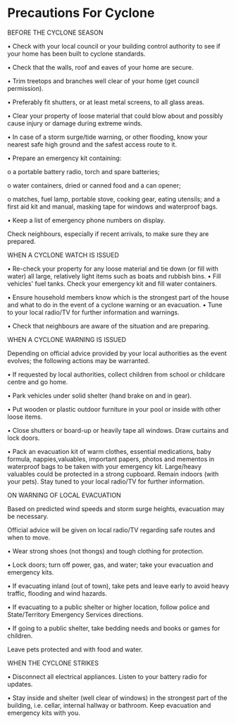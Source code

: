 # Precautions For Cyclone



BEFORE THE CYCLONE SEASON



• Check with your local council or your building control authority to see if your home has been built to cyclone standards.


• Check that the walls, roof and eaves of your home are secure.


• Trim treetops and branches well clear of your home (get council
permission).


• Preferably fit shutters, or at least metal screens, to all glass areas.


• Clear your property of loose material that could blow about and possibly
cause injury or damage during extreme winds.


• In case of a storm surge/tide warning, or other flooding, know your nearest
safe high ground and the safest access route to it.


• Prepare an emergency kit containing:


o a portable battery radio, torch and spare batteries;


o water containers, dried or canned food and a can opener;


o matches, fuel lamp, portable stove, cooking gear, eating utensils;
and a first aid kit and manual, masking tape for windows and waterproof
bags.


• Keep a list of emergency phone numbers on display.


Check neighbours, especially if recent arrivals, to make sure they are prepared. 


WHEN A CYCLONE WATCH IS ISSUED



• Re-check your property for any loose material and tie down (or fill with water) all large, relatively light items such as boats and rubbish bins.
• Fill vehicles' fuel tanks. Check your emergency kit and fill water containers.


• Ensure household members know which is the strongest part of the house and what to do in the event of a cyclone warning or an evacuation.
• Tune to your local radio/TV for further information and warnings.


• Check that neighbours are aware of the situation and are preparing.


WHEN A CYCLONE WARNING IS ISSUED



Depending on official advice provided by your local authorities as the event evolves; the following actions may be warranted.


 • If requested by local authorities, collect children from school or childcare centre and go home.
 
 • Park vehicles under solid shelter (hand brake on and in gear).
 
 
• Put wooden or plastic outdoor furniture in your pool or inside with other
loose items.


• Close shutters or board-up or heavily tape all windows. Draw curtains and
lock doors.


• Pack an evacuation kit of warm clothes, essential medications, baby
formula, nappies,valuables, important papers, photos and mementos in waterproof bags to be taken with
your emergency kit. Large/heavy valuables could be protected in a strong cupboard.
Remain indoors (with your pets). Stay tuned to your local radio/TV for further information.


ON WARNING OF LOCAL EVACUATION



Based on predicted wind speeds and storm surge heights, evacuation may be necessary.


Official advice will be given on local radio/TV regarding safe routes and when to move.


• Wear strong shoes (not thongs) and tough clothing for protection.


• Lock doors; turn off power, gas, and water; take your evacuation and
emergency kits.


• If evacuating inland (out of town), take pets and leave early to avoid heavy
traffic, flooding and wind hazards.


• If evacuating to a public shelter or higher location, follow police and
State/Territory Emergency Services directions.


• If going to a public shelter, take bedding needs and books or games for
children.


Leave pets protected and with food and water.


WHEN THE CYCLONE STRIKES



• Disconnect all electrical appliances. Listen to your battery radio for updates.


• Stay inside and shelter (well clear of windows) in the strongest part of the building,
i.e. cellar, internal hallway or bathroom. Keep evacuation and emergency kits with you.
